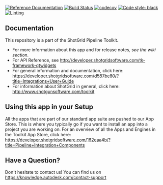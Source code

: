 [![Reference Documentation](http://img.shields.io/badge/doc-reference-blue.svg)](http://developer.shotgridsoftware.com/tk-framework-qtwidgets)
[![Build Status](https://dev.azure.com/shotgun-ecosystem/Toolkit/_apis/build/status/Frameworks/tk-framework-qtwidgets?branchName=master)](https://dev.azure.com/shotgun-ecosystem/Toolkit/_build/latest?definitionId=45&branchName=master)
[![codecov](https://codecov.io/gh/shotgunsoftware/tk-framework-qtwidgets/branch/master/graph/badge.svg)](https://codecov.io/gh/shotgunsoftware/tk-framework-qtwidgets)
[![Code style: black](https://img.shields.io/badge/code%20style-black-000000.svg)](https://github.com/psf/black)
[![Linting](https://img.shields.io/badge/PEP8%20by-Hound%20CI-a873d1.svg)](https://houndci.com)

## Documentation
This repository is a part of the ShotGrid Pipeline Toolkit.

- For more information about this app and for release notes, *see the wiki section*.
- For API Reference, see http://developer.shotgridsoftware.com/tk-framework-qtwidgets
- For general information and documentation, click here: https://developer.shotgridsoftware.com/d587be80/?title=Integrations+User+Guide
- For information about ShotGrid in general, click here: http://www.shotgunsoftware.com/toolkit

## Using this app in your Setup
All the apps that are part of our standard app suite are pushed to our App Store.
This is where you typically go if you want to install an app into a project you are
working on. For an overview of all the Apps and Engines in the Toolkit App Store,
click here: https://developer.shotgridsoftware.com/162eaa4b/?title=Pipeline+Integration+Components

## Have a Question?
Don't hesitate to contact us! You can find us on https://knowledge.autodesk.com/contact-support
